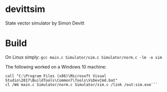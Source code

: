 # devittsim
State vector simulator by Simon Devitt
# Build
On Linux simply: ```gcc main.c Simulator/sim.c Simulator/norm.c -lm -o sim```

The following worked on a Windows 10 machine:
```
call "C:\Program Files (x86)\Microsoft Visual Studio\2017\BuildTools\Common7\Tools\VsDevCmd.bat"
cl /W4 main.c Simulator/norm.c Simulator/sim.c /link /out:sim.exe```
